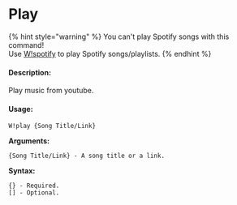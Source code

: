 # Play

{% hint style="warning" %}
You can't play Spotify songs with this command!\
Use [W!spotify](spotify.md) to play Spotify songs/playlists.
{% endhint %}

#### Description:

Play music from youtube.

#### Usage:

```
W!play {Song Title/Link}
```

**Arguments:**

```
{Song Title/Link} - A song title or a link.
```

**Syntax:**

```
{} - Required.
[] - Optional.
```
